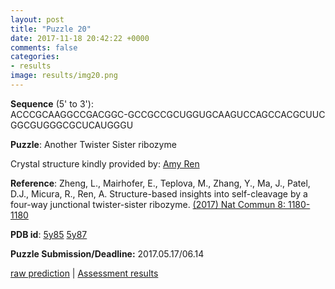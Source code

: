 ```yaml
---
layout: post
title: "Puzzle 20"
date: 2017-11-18 20:42:22 +0000
comments: false
categories: 
- results
image: results/img20.png
---
```

**Sequence** (5' to 3'):    
ACCCGCAAGGCCGACGGC-GCCGCCGCUGGUGCAAGUCCAGCCACGCUUC
GGCGUGGGCGCUCAUGGGU

**Puzzle**:
Another Twister Sister ribozyme 

Crystal structure kindly provided by: [Amy Ren](http://lsi.zju.edu.cn/redir.php?catalog_id=54267)

**Reference**:
Zheng, L., Mairhofer, E., Teplova, M., Zhang, Y., Ma, J., Patel, D.J., Micura, R., Ren, A. Structure-based insights into self-cleavage by a four-way junctional twister-sister ribozyme. [(2017) Nat Commun 8: 1180-1180](https://www.nature.com/articles/s41467-017-01276-y)

**PDB id**: [5y85](http://www.rcsb.org/pdb/explore/explore.do?structureId=5y85) [5y87](http://www.rcsb.org/pdb/explore/explore.do?structureId=5y87)

**Puzzle Submission/Deadline:** 2017.05.17/06.14

[raw prediction](https://github.com/rnapuzzles/rnapuzzles.github.io/tree/master/data/PZ20/pdb)    &#124;   [Assessment results](/table/2000/01/01/PZ20-3d/)
